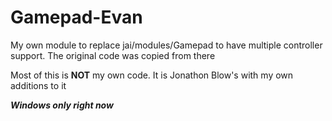 # Gamepad-Evan
My own module to replace jai/modules/Gamepad to have multiple controller support. The original code was copied from there

Most of this is **NOT** my own code. It is Jonathon Blow's with my own additions to it

**_Windows only right now_**
